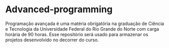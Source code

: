 # Advanced-programming
Programação avançada é uma matéria obrigatória na graduação de Ciência e Tecnologia da Universidade Federal do Rio Grande do Norte com carga horária de 90 horas. Esse repositório será usado para armazenar os projetos desenvolvido no decorrer do curso.
